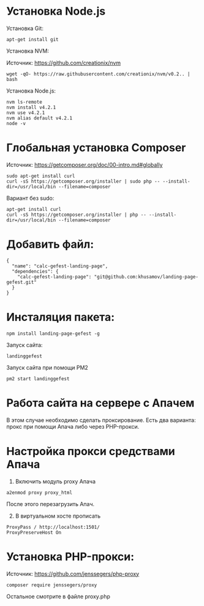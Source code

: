 
Установка Node.js
=================

Установка Git:

```
apt-get install git
```

Установка NVM:

Источник: https://github.com/creationix/nvm

```
wget -qO- https://raw.githubusercontent.com/creationix/nvm/v0.2.. | bash
```


Установка Node.js:

```
nvm ls-remote
nvm install v4.2.1
nvm use v4.2.1
nvm alias default v4.2.1
node -v
```

Глобальная установка Composer
=============================
Источник: https://getcomposer.org/doc/00-intro.md#globally

```
sudo apt-get install curl
curl -sS https://getcomposer.org/installer | sudo php -- --install-dir=/usr/local/bin --filename=composer
```

Вариант без sudo:

```
apt-get install curl
curl -sS https://getcomposer.org/installer | php -- --install-dir=/usr/local/bin --filename=composer
```
Добавить файл:
============

```
{
  "name": "calc-gefest-landing-page",
  "dependencies": {
    "calc-gefest-landing-page": "git@github.com:khusamov/landing-page-gefest.git"
  }
}
```


Инсталяция пакета:
==================

```
npm install landing-page-gefest -g
```

Запуск сайта:

```
landinggefest
```

Запуск сайта при помощи PM2

```
pm2 start landinggefest
```

Работа сайта на сервере с Апачем
================================

В этом случае необходимо сделать проксирование. 
Есть два варианта: прокс при помощи Апача либо через PHP-прокси.

Настройка прокси средствами Апача
=================

1) Включить модуль proxy Апача
```
a2enmod proxy proxy_html
```
После этого перезагрузить Апач.

2) В виртуальном хосте прописать
```
ProxyPass / http://localhost:1501/
ProxyPreserveHost On
```

Установка PHP-прокси:
=====================

Источник: https://github.com/jenssegers/php-proxy

```
composer require jenssegers/proxy
```

Остальное смотрите в файле proxy.php
